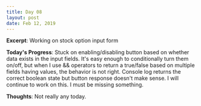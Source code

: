 ```yaml
---
title: Day 08
layout: post
date: Feb 12, 2019
---
```


**Excerpt**: Working on stock option input form

**Today's Progress**: Stuck on enabling/disabling button based on whether data exists in the input fields. It's easy enough to conditionally turn them on/off, but when I use && operators to return a true/false based on multiple fields having values, the behavior is not right. Console log returns the correct boolean state but button response doesn't make sense. I will continue to work on this. I must be missing something. 

**Thoughts**: Not really any today. 